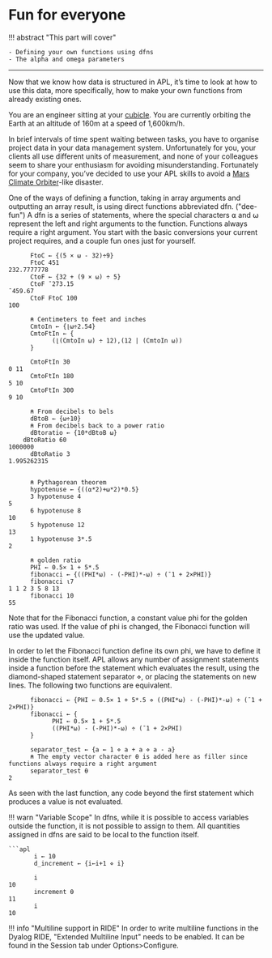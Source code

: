 # Fun for everyone

!!! abstract "This part will cover"

    - Defining your own functions using dfns
    - The alpha and omega parameters

---

Now that we know how data is structured in APL, it’s time to look at how to use this data, more specifically, how to make your own functions from already existing ones.

You are an engineer sitting at your [cubicle](https://en.wikipedia.org/wiki/Cubicle). You are currently orbiting the Earth at an altitude of 160m at a speed of 1,600km/h.

In brief intervals of time spent waiting between tasks, you have to organise project data in your data management system. Unfortunately for you, your clients all use different units of measurement, and none of your colleagues seem to share your enthusiasm for avoiding misunderstanding. Fortunately for your company, you’ve decided to use your APL skills to avoid a [Mars Climate Orbiter](https://en.wikipedia.org/wiki/Mars_Climate_Orbiter)-like disaster.

One of the ways of defining a function, taking in array arguments and outputting an array result, is using direct functions abbreviated dfn. ("dee-fun") A dfn is a series of statements, where the special characters ⍺ and ⍵ represent the left and right arguments to the function. Functions always require a right argument. You start with the basic conversions your current project requires, and a couple fun ones just for yourself.

```apl
      FtoC ← {(5 × ⍵ - 32)÷9}
      FtoC 451
232.7777778
      CtoF ← {32 + (9 × ⍵) ÷ 5}
      CtoF ¯273.15
¯459.67
      CtoF FtoC 100
100

      ⍝ Centimeters to feet and inches
      CmtoIn ← {⌊⍵÷2.54}
      CmtoFtIn ← {
            (⌊(CmtoIn ⍵) ÷ 12),(12 | (CmtoIn ⍵))
      }

      CmtoFtIn 30
0 11
      CmtoFtIn 180
5 10
      CmtoFtIn 300
9 10

      ⍝ From decibels to bels 
      dBtoB ← {⍵÷10} 
      ⍝ From decibels back to a power ratio
      dBtoratio ← {10*dBtoB ⍵} 
	dBtoRatio 60
1000000
      dBtoRatio 3
1.995262315


      ⍝ Pythagorean theorem
      hypotenuse ← {((⍺*2)+⍵*2)*0.5} 
      3 hypotenuse 4
5
      6 hypotenuse 8
10
      5 hypotenuse 12
13
      1 hypotenuse 3*.5
2
      
      ⍝ golden ratio
      PHI ← 0.5× 1 + 5*.5 
      fibonacci ← {((PHI*⍵) - (-PHI)*-⍵) ÷ (¯1 + 2×PHI)}
      fibonacci ⍳7
1 1 2 3 5 8 13
      fibonacci 10
55

```

Note that for the Fibonacci function, a constant value phi for the golden ratio was used. If the value of phi is changed, the Fibonacci function will use the updated value. 

In order to let the Fibonacci function define its own phi, we have to define it inside the function itself. APL allows any number of assignment statements inside a function before the statement which evaluates the result, using the diamond-shaped statement separator ⋄, or placing the statements on new lines. The following two functions are equivalent.

```apl
      fibonacci ← {PHI ← 0.5× 1 + 5*.5 ⋄ ((PHI*⍵) - (-PHI)*-⍵) ÷ (¯1 + 2×PHI)}
      fibonacci ← {
            PHI ← 0.5× 1 + 5*.5
            ((PHI*⍵) - (-PHI)*-⍵) ÷ (¯1 + 2×PHI)
      }

      separator_test ← {a ← 1 ⋄ a + a ⋄ a - a}
      ⍝ The empty vector character ⍬ is added here as filler since functions always require a right argument
      separator_test ⍬
2
```

As seen with the last function, any code beyond the first statement which produces a value is not evaluated.


!!! warn "Variable Scope"
	In dfns, while it is possible to access variables outside the function, it is not possible to assign to them. All quantities assigned in dfns are said to be local to the function itself.

	```apl
	       i ← 10
	       d_increment ← {i←i+1 ⋄ i}
	
	       i
	10
	       increment ⍬
	11	
	       i
	10

!!! info "Multiline support in RIDE"
	In order to write multiline functions in the Dyalog RIDE, "Extended Multiline Input" needs to be enabled. It can be found in the Session tab under Options>Configure.

